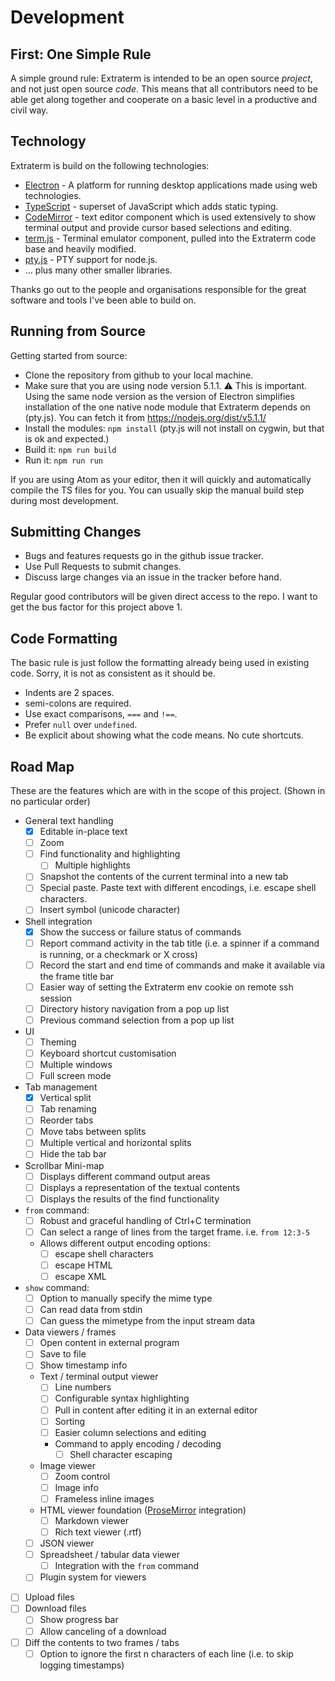 Development
===========

First: One Simple Rule
----------------------
A simple ground rule: Extraterm is intended to be an open source *project*, and not just open source *code*. This means that all contributors need to be able get along together and cooperate on a basic level in a productive and civil way.


Technology
----------
Extraterm is build on the following technologies:

* [Electron](http://electron.atom.io/) - A platform for running desktop applications made using web technologies.
* [TypeScript](http://www.typescriptlang.org) - superset of JavaScript which adds static typing.
* [CodeMirror](http://electron.atom.io/) - text editor component which is used extensively to show terminal output and provide cursor based selections and editing.
* [term.js](https://github.com/chjj/term.js) - Terminal emulator component, pulled into the Extraterm code base and heavily modified.
* [pty.js](https://github.com/chjj/pty.js) - PTY support for node.js.
* … plus many other smaller libraries.

Thanks go out to the people and organisations responsible for the great software and tools I've been able to build on.


Running from Source
-------------------
Getting started from source:

* Clone the repository from github to your local machine.
* Make sure that you are using node version 5.1.1. :warning: This is important. Using the same node version as the version of Electron simplifies installation of the one native node module that Extraterm depends on (pty.js). You can fetch it from https://nodejs.org/dist/v5.1.1/
* Install the modules: `npm install` (pty.js will not install on cygwin, but that is ok and expected.)
* Build it: `npm run build`
* Run it: `npm run run`

If you are using Atom as your editor, then it will quickly and automatically compile the TS files for you. You can usually skip the manual build step during most development.


Submitting Changes
------------------
* Bugs and features requests go in the github issue tracker.
* Use Pull Requests to submit changes.
* Discuss large changes via an issue in the tracker before hand.

Regular good contributors will be given direct access to the repo. I want to get the bus factor for this project above 1.


Code Formatting
---------------
The basic rule is just follow the formatting already being used in existing code. Sorry, it is not as consistent as it should be.

* Indents are 2 spaces.
* semi-colons are required.
* Use exact comparisons, `===` and `!==`.
* Prefer `null` over `undefined`.
* Be explicit about showing what the code means. No cute shortcuts.


Road Map
--------

These are the features which are with in the scope of this project. (Shown in no particular order)

* General text handling
  * [x] Editable in-place text
  * [ ] Zoom
  * [ ] Find functionality and highlighting
    * [ ] Multiple highlights
  * [ ] Snapshot the contents of the current terminal into a new tab
  * [ ] Special paste. Paste text with different encodings, i.e. escape shell characters.
  * [ ] Insert symbol (unicode character)
* Shell integration
  * [x] Show the success or failure status of commands
  * [ ] Report command activity in the tab title (i.e. a spinner if a command is running, or a checkmark or X cross)
  * [ ] Record the start and end time of commands and make it available via the frame title bar
  * [ ] Easier way of setting the Extraterm env cookie on remote ssh session
  * [ ] Directory history navigation from a pop up list
  * [ ] Previous command selection from a pop up list
* UI
  * [ ] Theming
  * [ ] Keyboard shortcut customisation
  * [ ] Multiple windows
  * [ ] Full screen mode
* Tab management
  * [x] Vertical split
  * [ ] Tab renaming
  * [ ] Reorder tabs
  * [ ] Move tabs between splits
  * [ ] Multiple vertical and horizontal splits
  * [ ] Hide the tab bar
* Scrollbar Mini-map
  * [ ] Displays different command output areas
  * [ ] Displays a representation of the textual contents
  * [ ] Displays the results of the find functionality
* `from` command:
  * [ ] Robust and graceful handling of Ctrl+C termination
  * [ ] Can select a range of lines from the target frame. i.e. `from 12:3-5`
  * Allows different output encoding options:
    * [ ] escape shell characters
    * [ ] escape HTML
    * [ ] escape XML
* `show` command:
  * [ ] Option to manually specify the mime type
  * [ ] Can read data from stdin
  * [ ] Can guess the mimetype from the input stream data
* Data viewers / frames
  * [ ] Open content in external program
  * [ ] Save to file
  * [ ] Show timestamp info
  * Text / terminal output viewer
    * [ ] Line numbers
    * [ ] Configurable syntax highlighting
    * [ ] Pull in content after editing it in an external editor
    * [ ] Sorting
    * [ ] Easier column selections and editing
    * Command to apply encoding / decoding
      * [ ] Shell character escaping
  * Image viewer
    * [ ] Zoom control
    * [ ] Image info
    * [ ] Frameless inline images
  * HTML viewer foundation ([ProseMirror](http://prosemirror.net/) integration)
    * [ ] Markdown viewer
    * [ ] Rich text viewer (.rtf)
  * [ ] JSON viewer
  * [ ] Spreadsheet / tabular data viewer
    * [ ] Integration with the `from` command
  * [ ] Plugin system for viewers
* [ ] Upload files
* [ ] Download files
  * [ ] Show progress bar
  * [ ] Allow canceling of a download
* [ ] Diff the contents to two frames / tabs
  * [ ] Option to ignore the first n characters of each line (i.e. to skip logging timestamps)
